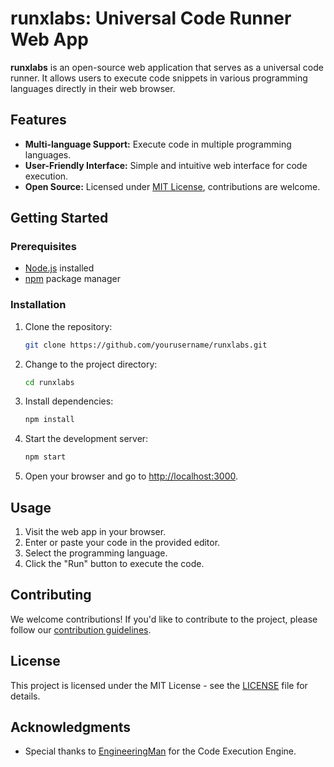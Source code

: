 # runxlabs: Universal Code Runner Web App

**runxlabs** is an open-source web application that serves as a universal code runner. It allows users to execute code snippets in various programming languages directly in their web browser.

## Features

- **Multi-language Support:** Execute code in multiple programming languages.
- **User-Friendly Interface:** Simple and intuitive web interface for code execution.
- **Open Source:** Licensed under [MIT License](LICENSE), contributions are welcome.

## Getting Started

### Prerequisites

- [Node.js](https://nodejs.org/) installed
- [npm](https://www.npmjs.com/) package manager

### Installation

1. Clone the repository:

    ```bash
    git clone https://github.com/yourusername/runxlabs.git
    ```

2. Change to the project directory:

    ```bash
    cd runxlabs
    ```

3. Install dependencies:

    ```bash
    npm install
    ```

4. Start the development server:

    ```bash
    npm start
    ```

5. Open your browser and go to [http://localhost:3000](http://localhost:3000).

## Usage

1. Visit the web app in your browser.
2. Enter or paste your code in the provided editor.
3. Select the programming language.
4. Click the "Run" button to execute the code.

## Contributing

We welcome contributions! If you'd like to contribute to the project, please follow our [contribution guidelines](CONTRIBUTING.md).

## License

This project is licensed under the MIT License - see the [LICENSE](LICENSE) file for details.

## Acknowledgments

- Special thanks to [EngineeringMan](https://github.com/engineer-man/piston) for the Code Execution Engine.
